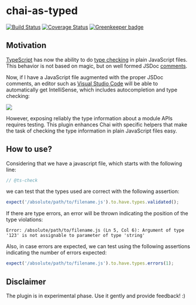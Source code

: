 # chai-as-typed

[![Build Status](https://travis-ci.org/vstirbu/chai-as-typed.svg?branch=master)](https://travis-ci.org/vstirbu/chai-as-typed)
[![Coverage Status](https://coveralls.io/repos/github/vstirbu/chai-as-typed/badge.svg?branch=master)](https://coveralls.io/github/vstirbu/chai-as-typed?branch=master)
[![Greenkeeper badge](https://badges.greenkeeper.io/vstirbu/chai-as-typed.svg)](https://greenkeeper.io/)

## Motivation

[TypeScript](https://www.typescriptlang.org/) has now the ability to do [type checking](https://github.com/Microsoft/TypeScript/wiki/Type-Checking-JavaScript-Files) in plain JavaScript files. This behavior is not based on magic, but on well formed JSDoc [comments](https://github.com/Microsoft/TypeScript/wiki/JSDoc-support-in-JavaScript).

Now, if I have a JavaScript file augmented with the proper JSDoc comments, an editor such as [Visual Studio Code]() will be able to automatically get IntelliSense, which includes autocompletion and type checking:

![](https://raw.github.com/vstirbu/chai-as-typed/master/media/fsm-events-typescript.gif)

However, exposing reliably the type information about a module APIs requires testing. This plugin enhances Chai with specific helpers that make the task of checking the type information in plain JavaScript files easy.

## How to use?

Considering that we have a javascript file, which starts with the following line:

```javascript
// @ts-check
```

we can test that the types used are correct with the following assertion:

```javascript
expect('/absolute/path/to/filename.js').to.have.types.validated();
```

If there are type errors, an error will be thrown indicating the position of the type violations:

```
Error: /absolute/path/to/filename.js (Ln 5, Col 6): Argument of type '123' is not assignable to parameter of type 'string'
```

Also, in case errors are expected, we can test using the following assertions indicating the number of errors expected:

```javascript
expect('/absolute/path/to/filename.js').to.have.types.errors(1);
```

## Disclaimer

The plugin is in experimental phase. Use it gently and provide feedback! :)
